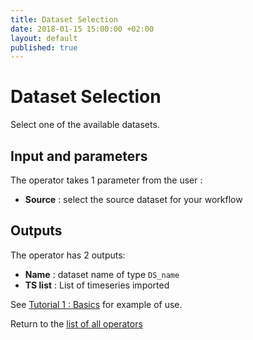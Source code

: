 ```yaml
---
title: Dataset Selection
date: 2018-01-15 15:00:00 +02:00
layout: default
published: true
---
```

# Dataset Selection

Select one of the available datasets.

## Input and parameters

The operator takes 1 parameter from the user :

- **Source** : select the source dataset for your workflow


## Outputs

The operator has 2 outputs:

 - **Name** : dataset name of type `DS_name`
 - **TS list** : List of timeseries imported


 See [Tutorial 1 : Basics](/doc/tutorials/tuto_basics.html) for example of use.


Return to the [list of all operators](/operators.html)
